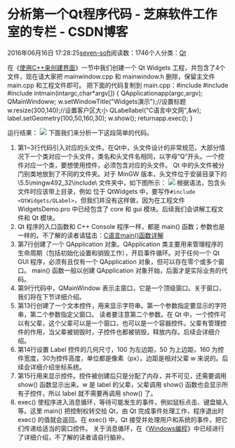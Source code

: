 
# 分析第一个Qt程序代码 -  芝麻软件工作室的专栏 - CSDN博客


2016年06月16日 17:28:25[seven-soft](https://me.csdn.net/softn)阅读数：1746个人分类：[Qt																](https://blog.csdn.net/softn/article/category/6274094)



在《[使用C++来创建界面](http://c.biancheng.net/cpp/html/3055.html)》一节中我们创建一个
 Qt Widgets 工程，共包含了4个文件，现在请大家把 mainwindow.cpp 和 mainwindow.h 删除，保留主文件 main.cpp 和工程文件即可。
把下面的代码复制到 main.cpp：\#include<QApplication>
\#include<QMainWindow>
\#include<QLabel>
intmain(intargc,char*argv[])
{
QApplicationapp(argc,argv);
QMainWindoww;
w.setWindowTitle("Widgets演示");//设置标题
w.resize(300,140);//设置客户区大小
QLabellabel("C语言中文网",&w);
label.setGeometry(100,50,160,30);
w.show();
returnapp.exec();
}

运行结果：
![](http://c.biancheng.net/cpp/uploads/allimg/151212/1-151212104G4420.png)
下面我们来分析一下这段简单的代码。
1) 第1~3行代码引入对应的头文件。在Qt中，头文件设计的非常规范，大部分情况下一个类对应一个头文件，类名和头文件名相同，以字母“Q”开头。一个控件对应一个类，要想使用控件，必须包含对应的头文件。
Qt 中的头文件被分门别类地放到了不同的文件夹。对于 MinGW 版本，头文件位于安装目录下的 \5.5\mingw492_32\include\ 文件夹中，如下图所示：
![](http://c.biancheng.net/cpp/uploads/allimg/151212/1-15121211542W36.png)
根据语法，包含头文件时应该带上目录，例如 <QLabel> 位于 QtWidgets 中，要写作`#include
 <QtWidgets/QLabel>`，但我们并没有这样做，因为在工程文件 WidgetsDemo.pro 中已经包含了 core 和 gui 模块。后续我们会讲解工程文件和 Qt 模块。
2) Qt 程序的入口函数和 C++ Console 程序一样，都是 main() 函数；参数也是一样的。不了解的读者请猛击：[C语言main()函数详解](http://c.biancheng.net/cpp/html/725.html)
3) 第7行创建了一个 QApplication 对象。QApplication 类主要用来管理程序的生命周期（包括初始化设置和销毁工作），开启事件循环。对于任何一个 Qt GUI 程序，必须有且仅有一个 QApplication
 对象，但可以存在零个或多个窗口。
main() 函数一般以创建 QApplication 对象开始，后面才是实际业务的代码。
4) 第9行代码中，QMainWindow 表示主窗口，它是一个顶级窗口。关于窗口，我们将在下节详细介绍。
5) 第13行创建了一个文本控件，用来显示字符串。第一个参数指定要显示的字符串，第二个参数指定父窗口。
读者要注意第二个参数。在 Qt 中，一个控件可以有父辈，这个父辈可以是一个窗口，也可以是一个容器控件。父辈有管理控件的作用，当父辈被销毁时，子控件也都被销毁，释放内存。后续会详细介绍。
6) 第14行设置 Label 控件的几何尺寸，100 为左边距，50 为上边距，160 为控件宽度，30为控件高度，单位都是像素（px）。边距是相对父辈 w 来说的。后续会详细介绍坐标系统。
7) 第15行用来显示控件。控件被创建后只是分配了内存，并不可见，还需要调用 show() 函数显示出来。w 是 label 的父辈，父辈调用 show() 函数也会显示所有子控件，所以 label 就不需要再调用 show()
 了。
8) exec() 使程序进入消息循环，等待可能发生的事件，例如鼠标点击、键盘输入等。这里 main() 把控制权转交给 Qt，由 Qt 完成事件处理工作，程序退出时 exec() 的值就会返回。在 exec() 中，Qt
 接受并处理用户和系统的事件，把它们传递给适当的窗口控件。
关于消息循环，在《[Windows编程](http://c.biancheng.net/cpp/windows/)》中已经进行了详细介绍，不了解的读者请自行脑补。

